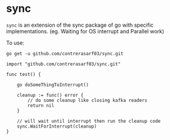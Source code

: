 sync
====

`sync` is an extension of the sync package of go with specific implementations. (eg. Waiting for OS interrupt and Parallel work)

To use:

```
go get -u github.com/contrerasarf03/sync.git
```

```
import "github.com/contrerasarf03/sync.git"

func test() {

    go doSomeThingToInterrupt()

    cleanup := func() error {
        // do some cleanup like closing kafka readers
        return nil
    }

    // will wait until interrupt then run the cleanup code
    sync.WaitForInterrupt(cleanup)
}
```